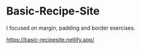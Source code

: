 # Basic-Recipe-Site
I focused on margin, padding and border exercises.

https://basic-recipesite.netlify.app/
